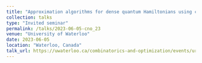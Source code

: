 ```yaml
---
title: "Approximation algorithms for dense quantum Hamiltonians using convex relaxations"
collection: talks
type: "Invited seminar"
permalink: /talks/2023-06-05-cno_23
venue: "University of Waterloo"
date: 2023-06-05
location: "Waterloo, Canada"
talk_url: https://uwaterloo.ca/combinatorics-and-optimization/events/ura-seminar-anirban-chowdhury
---
```

